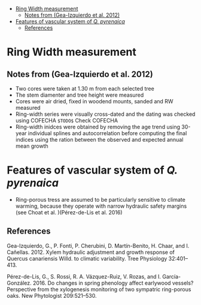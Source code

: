 -   [Ring Width measurement](#ring-width-measurement)
    -   [Notes from (Gea-Izquierdo et al. 2012)](#notes-from-geaizquierdo2012tree)
-   [Features of vascular system of *Q. pyrenaica*](#features-of-vascular-system-of-q.-pyrenaica)
    -   [References](#references)

Ring Width measurement
======================

Notes from (Gea-Izquierdo et al. 2012)
--------------------------------------

-   Two cores were taken at 1.30 m from each selected tree
-   The stem diamenter and tree height were measured
-   Cores were air dried, fixed in woodend mounts, sanded and RW measured
-   Ring-width series were visually cross-dated and the dating was checked using COFECHA `$TODO$` Check COFECHA
-   Ring-width inidces were obtained by removing the age trend using 30-year individual splines and autocorrelation before computing the final indices using the ration between the observed and expected annual mean growth

Features of vascular system of *Q. pyrenaica*
=============================================

-   Ring-porous tress are assumed to be particularly sensitive to climate warming, because they operate with narrow hydraulic safety margins (see Choat et al. )(Pérez-de-Lis et al. 2016)

References
----------

Gea-Izquierdo, G., P. Fonti, P. Cherubini, D. Martín-Benito, H. Chaar, and I. Cañellas. 2012. Xylem hydraulic adjustment and growth response of Quercus canariensis Willd. to climatic variability. Tree Physiology 32:401–413.

Pérez-de-Lis, G., S. Rossi, R. A. Vázquez-Ruiz, V. Rozas, and I. García-González. 2016. Do changes in spring phenology affect earlywood vessels? Perspective from the xylogenesis monitoring of two sympatric ring-porous oaks. New Phytologist 209:521–530.
